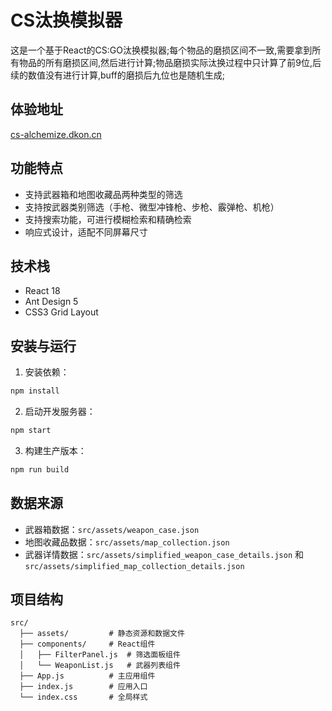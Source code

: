 # CS汰换模拟器

这是一个基于React的CS:GO汰换模拟器;每个物品的磨损区间不一致,需要拿到所有物品的所有磨损区间,然后进行计算;物品磨损实际汰换过程中只计算了前9位,后续的数值没有进行计算,buff的磨损后九位也是随机生成;

## 体验地址
[cs-alchemize.dkon.cn](cs-alchemize.dkon.cn)

## 功能特点

- 支持武器箱和地图收藏品两种类型的筛选
- 支持按武器类别筛选（手枪、微型冲锋枪、步枪、霰弹枪、机枪）
- 支持搜索功能，可进行模糊检索和精确检索
- 响应式设计，适配不同屏幕尺寸

## 技术栈

- React 18
- Ant Design 5
- CSS3 Grid Layout

## 安装与运行

1. 安装依赖：

```bash
npm install
```

2. 启动开发服务器：

```bash
npm start
```

3. 构建生产版本：

```bash
npm run build
```

## 数据来源

- 武器箱数据：`src/assets/weapon_case.json`
- 地图收藏品数据：`src/assets/map_collection.json`
- 武器详情数据：`src/assets/simplified_weapon_case_details.json` 和 `src/assets/simplified_map_collection_details.json`

## 项目结构

```
src/
  ├── assets/         # 静态资源和数据文件
  ├── components/     # React组件
  │   ├── FilterPanel.js  # 筛选面板组件
  │   └── WeaponList.js   # 武器列表组件
  ├── App.js          # 主应用组件
  ├── index.js        # 应用入口
  └── index.css       # 全局样式
``` 
